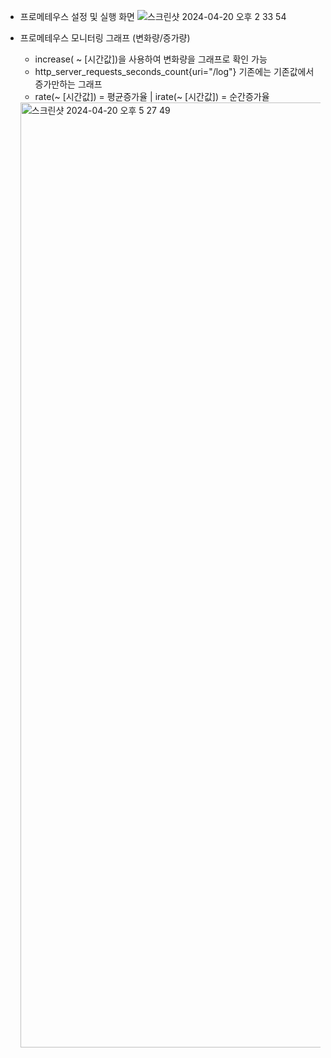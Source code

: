 - 프로메테우스 설정 및 실행 화면
![스크린샷 2024-04-20 오후 2 33 54](https://github.com/yhyoon1004/spring_boot_core_util/assets/79188190/a0ca76b8-8f8a-4fba-acaa-906ab7a58d4a)

- 프로메테우스 모니터링 그래프 (변화량/증가량)
  - increase( ~ [시간값])을 사용하여 변화량을 그래프로 확인 가능
  - http_server_requests_seconds_count{uri="/log"}  기존에는 기존값에서 증가만하는 그래프
  - rate(~ [시간값]) = 평균증가율 | irate(~ [시간값]) = 순간증가율
  <img width="1512" alt="스크린샷 2024-04-20 오후 5 27 49" src="https://github.com/yhyoon1004/spring_boot_core_util/assets/79188190/cb4e3db9-1cc6-4694-b6df-ea543542282f">
